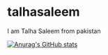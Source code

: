 # talhasaleem

I am Talha Saleem from pakistan

[![Anurag's GitHub stats](https://github-readme-stats.vercel.app/api?username=talha80)](https://github.com/anuraghazra/github-readme-stats)
